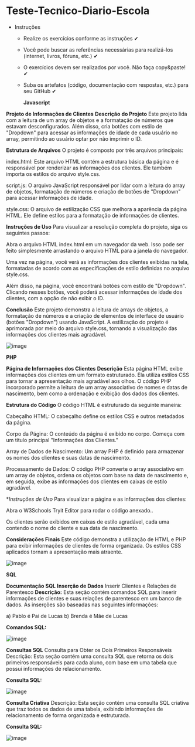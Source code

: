 # Teste-Tecnico-Diario-Escola

* Instruções            

   - Realize os exercícios conforme as instruções ✔
   - Você pode buscar as referências necessárias para realizá-los (internet, livros, fóruns, etc.) ✔
   - O exercícios devem ser realizados por você. Não faça copy&paste! ✔
   - Suba os artefatos (código, documentação com respostas, etc.) para seu GitHub ✔
 

     **Javascript**
     
**Projeto de Informações de Clientes**
**Descrição do Projeto**
Este projeto lida com a leitura de um array de objetos e a formatação de números que estavam desconfigurados. Além disso, cria botões com estilo de "Dropdown" para acessar as informações de idade de cada usuário no array, permitindo ao usuário optar por não imprimir o ID.

**Estrutura de Arquivos**
O projeto é composto por três arquivos principais:

index.html: Este arquivo HTML contém a estrutura básica da página e é responsável por renderizar as informações dos clientes. Ele também importa os estilos do arquivo style.css.

script.js: O arquivo JavaScript responsável por lidar com a leitura do array de objetos, formatação de números e criação de botões de "Dropdown" para acessar informações de idade.

style.css: O arquivo de estilização CSS que melhora a aparência da página HTML. Ele define estilos para a formatação de informações de clientes.

**Instruções de Uso**
Para visualizar a resolução completa do projeto, siga os seguintes passos:

Abra o arquivo HTML index.html em um navegador da web. Isso pode ser feito simplesmente arrastando o arquivo HTML para a janela do navegador.

Uma vez na página, você verá as informações dos clientes exibidas na tela, formatadas de acordo com as especificações de estilo definidas no arquivo style.css.

Além disso, na página, você encontrará botões com estilo de "Dropdown". Clicando nesses botões, você poderá acessar informações de idade dos clientes, com a opção de não exibir o ID.

**Conclusão**
Este projeto demonstra a leitura de arrays de objetos, a formatação de números e a criação de elementos de interface de usuário (botões "Dropdown") usando JavaScript. A estilização do projeto é aprimorada por meio do arquivo style.css, tornando a visualização das informações dos clientes mais agradável.

![image](https://github.com/Mazzotti1/Teste-Tecnico-Diario-Escola/assets/70278577/407009b6-707a-46b7-81e2-86f6e84b1b6b)

**PHP**

**Página de Informações dos Clientes**
**Descrição**
Esta página HTML exibe informações dos clientes em um formato estruturado. Ela utiliza estilos CSS para tornar a apresentação mais agradável aos olhos. O código PHP incorporado permite a leitura de um array associativo de nomes e datas de nascimento, bem como a ordenação e exibição dos dados dos clientes.

**Estrutura do Código**
O código HTML é estruturado da seguinte maneira:

Cabeçalho HTML: O cabeçalho define os estilos CSS e outros metadados da página.

Corpo da Página: O conteúdo da página é exibido no corpo. Começa com um título principal "Informações dos Clientes."

Array de Dados de Nascimento: Um array PHP é definido para armazenar os nomes dos clientes e suas datas de nascimento.

Processamento de Dados: O código PHP converte o array associativo em um array de objetos, ordena os objetos com base na data de nascimento e, em seguida, exibe as informações dos clientes em caixas de estilo agradável.

**Instruções de Uso*
Para visualizar a página e as informações dos clientes:

Abra o W3Schools Tryit Editor para rodar o código anexado..

Os clientes serão exibidos em caixas de estilo agradável, cada uma contendo o nome do cliente e sua data de nascimento.

**Considerações Finais**
Este código demonstra a utilização de HTML e PHP para exibir informações de clientes de forma organizada. Os estilos CSS aplicados tornam a apresentação mais atraente.

![image](https://github.com/Mazzotti1/Teste-Tecnico-Diario-Escola/assets/70278577/b58a0357-1dee-4756-a38c-f7b4cafaecb8)

**SQL**

**Documentação SQL**
**Inserção de Dados**
Inserir Clientes e Relações de Parentesco
**Descrição:**
Esta seção contém comandos SQL para inserir informações de clientes e suas relações de parentesco em um banco de dados. As inserções são baseadas nas seguintes informações:

a) Pablo é Pai de Lucas
b) Brenda é Mãe de Lucas

**Comandos SQL:**

![image](https://github.com/Mazzotti1/Teste-Tecnico-Diario-Escola/assets/70278577/4d228c7d-a297-4fc0-a34c-8da0e39c121f)


**Consultas SQL**
Consulta para Obter os Dois Primeiros Responsáveis
Descrição:
Esta seção contém uma consulta SQL que retorna os dois primeiros responsáveis para cada aluno, com base em uma tabela que possui informações de relacionamento.

**Consulta SQL:**

![image](https://github.com/Mazzotti1/Teste-Tecnico-Diario-Escola/assets/70278577/26a0e48b-39c4-44ee-8b1f-93e1ab60259f)


**Consulta Criativa**
Descrição:
Esta seção contém uma consulta SQL criativa que traz todos os dados de uma tabela, exibindo informações de relacionamento de forma organizada e estruturada.

**Consulta SQL:**

![image](https://github.com/Mazzotti1/Teste-Tecnico-Diario-Escola/assets/70278577/a5d66519-871f-4f1f-b827-23a3c1492a7b)

